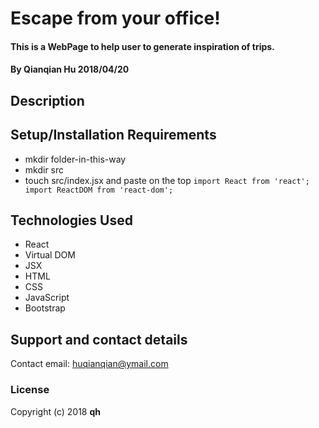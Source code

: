 # Escape from your office!

#### This is a WebPage to help user to generate inspiration of trips.

#### By Qianqian Hu 2018/04/20

## Description

## Setup/Installation Requirements
* mkdir folder-in-this-way
* mkdir src
* touch src/index.jsx and paste on the top
  `
    import React from 'react';
    import ReactDOM from 'react-dom';
  `

## Technologies Used

* React
* Virtual DOM
* JSX
* HTML
* CSS
* JavaScript
* Bootstrap

## Support and contact details

Contact email: huqianqian@ymail.com

### License

Copyright (c) 2018 **qh**